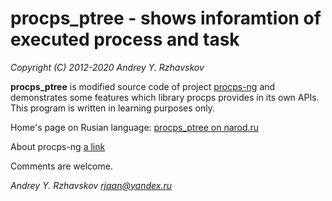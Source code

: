 # procps_ptree - shows inforamtion of executed process and  task

  _Copyright (C) 2012-2020 Andrey Y. Rzhavskov_

  **procps_ptree** is modified source code of project [procps-ng](https://gitlab.com/procps-ng/procps) and  demonstrates some 
  features which library procps provides in its own APIs.  This program is written in learning purposes only.

  Home's page on Rusian language:
	[procps_ptree on narod.ru](http://rjaan.narod.ru/projects/procps_ptree.html)

  About procps-ng
        [a link](https://gitlab.com/procps-ng/procps/-/blob/master/README.md)

Comments are welcome.

 _Andrey Y. Rzhavskov <rjaan@yandex.ru>_

